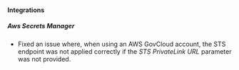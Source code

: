 
#### Integrations

##### Aws Secrets Manager

- Fixed an issue where, when using an AWS GovCloud account, the STS endpoint was not applied correctly if the *STS PrivateLink URL* parameter was not provided.
